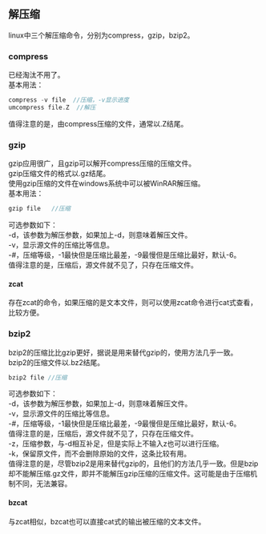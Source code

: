 ## 解压缩
linux中三个解压缩命令，分别为compress，gzip，bzip2。   
### compress
已经淘汰不用了。   
基本用法：   
```c
compress -v file  //压缩，-v显示进度    
umcompress file.Z  //解压 
```  
值得注意的是，由compress压缩的文件，通常以.Z结尾。   
### gzip
gzip应用很广，且gzip可以解开compress压缩的压缩文件。   
gzip压缩文件的格式以.gz结尾。   
使用gzip压缩的文件在windows系统中可以被WinRAR解压缩。   
基本用法：    
```c
gzip file   //压缩   
```   
可选参数如下：  
-d，该参数为解压参数，如果加上-d，则意味着解压文件。   
-v，显示源文件的压缩比等信息。   
-#，压缩等级，-1最快但是压缩比最差，-9最慢但是压缩比最好，默认-6。   
值得注意的是，压缩后，源文件就不见了，只存在压缩文件。   
#### zcat   
存在zcat的命令，如果压缩的是文本文件，则可以使用zcat命令进行cat式查看，比较方便。   
### bzip2
bzip2的压缩比比gzip更好，据说是用来替代gzip的，使用方法几乎一致。   
bzip2的压缩文件以.bz2结尾。   
```c
bzip2 file //压缩   
```
可选参数如下：   
-d，该参数为解压参数，如果加上-d，则意味着解压文件。   
-v，显示源文件的压缩比等信息。   
-#，压缩等级，-1最快但是压缩比最差，-9最慢但是压缩比最好，默认-6。   
值得注意的是，压缩后，源文件就不见了，只存在压缩文件。   
-z，压缩参数，与-d相互补足，但是实际上不输入z也可以进行压缩。   
-k，保留原文件，而不会删除原始的文件，这条比较有用。   
值得注意的是，尽管bzip2是用来替代gzip的，且他们的方法几乎一致。但是bzip却不能解压缩.gz文件，即并不能解压gzip压缩的压缩文件。这可能是由于压缩机制不同，无法兼容。   
#### bzcat
与zcat相似，bzcat也可以直接cat式的输出被压缩的文本文件。   